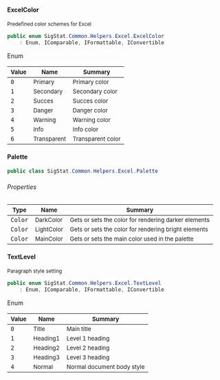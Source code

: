 #### ExcelColor

<sub>Predefined color schemes for Excel</sub>
```csharp
public enum SigStat.Common.Helpers.Excel.ExcelColor
    : Enum, IComparable, IFormattable, IConvertible

```

Enum

| <sub>Value</sub> | <sub>Name</sub> | <sub>Summary</sub> | 
| --- | --- | --- | 
| `0` | <sub>Primary</sub> | <sub>Primary color</sub> | 
| `1` | <sub>Secondary</sub> | <sub>Secondary color</sub> | 
| `2` | <sub>Succes</sub> | <sub>Succes color</sub> | 
| `3` | <sub>Danger</sub> | <sub>Danger color</sub> | 
| `4` | <sub>Warning</sub> | <sub>Warning color</sub> | 
| `5` | <sub>Info</sub> | <sub>Info color</sub> | 
| `6` | <sub>Transparent</sub> | <sub>Transparent color</sub> | 


#### Palette

```csharp
public class SigStat.Common.Helpers.Excel.Palette

```

###### Properties

| <sub>Type</sub> | <sub>Name</sub> | <sub>Summary</sub> | 
| --- | --- | --- | 
| `Color` | <sub>DarkColor</sub> | <sub>Gets or sets the color for rendering darker elements</sub> | 
| `Color` | <sub>LightColor</sub> | <sub>Gets or sets the color for rendering bright elements</sub> | 
| `Color` | <sub>MainColor</sub> | <sub>Gets or sets the main color used in the palette</sub> | 


#### TextLevel

<sub>Paragraph style setting</sub>
```csharp
public enum SigStat.Common.Helpers.Excel.TextLevel
    : Enum, IComparable, IFormattable, IConvertible

```

Enum

| <sub>Value</sub> | <sub>Name</sub> | <sub>Summary</sub> | 
| --- | --- | --- | 
| `0` | <sub>Title</sub> | <sub>Main title</sub> | 
| `1` | <sub>Heading1</sub> | <sub>Level 1 heading</sub> | 
| `2` | <sub>Heading2</sub> | <sub>Level 2 heading</sub> | 
| `3` | <sub>Heading3</sub> | <sub>Level 3 heading</sub> | 
| `4` | <sub>Normal</sub> | <sub>Normal document body style</sub> | 


